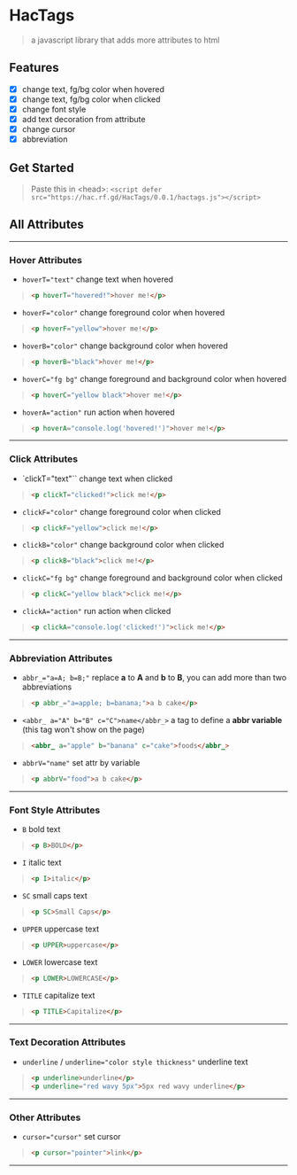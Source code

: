 <!-- README.md -->

# HacTags
> a javascript library that adds more attributes to html

## Features
- [x] change text, fg/bg color when hovered
- [x] change text, fg/bg color when clicked
- [x] change font style
- [x] add text decoration from attribute
- [x] change cursor
- [x] abbreviation

## Get Started
> Paste this in \<head\>:
`<script defer src="https://hac.rf.gd/HacTags/0.0.1/hactags.js"></script>`

## All Attributes

---
### Hover Attributes

+ `hoverT="text"` change text when hovered
> ```html
> <p hoverT="hovered!">hover me!</p>
> ```

+ `hoverF="color"` change foreground color when hovered
> ```html
> <p hoverF="yellow">hover me!</p>
> ```

+ `hoverB="color"` change background color when hovered
> ```html
> <p hoverB="black">hover me!</p>
> ```

+ `hoverC="fg bg"` change foreground and background color when hovered
> ```html
> <p hoverC="yellow black">hover me!</p>
> ```

+ `hoverA="action"` run action when hovered
> ```html
> <p hoverA="console.log('hovered!')">hover me!</p>
> ```

---

### Click Attributes

+ `clickT="text"`` change text when clicked
> ```html
> <p clickT="clicked!">click me!</p>
> ```

+ `clickF="color"` change foreground color when clicked
> ```html
> <p clickF="yellow">click me!</p>
> ```

+ `clickB="color"` change background color when clicked
> ```html
> <p clickB="black">click me!</p>
> ```

+ `clickC="fg bg"` change foreground and background color when clicked
> ```html
> <p clickC="yellow black">click me!</p>
> ```

+ `clickA="action"` run action when clicked
> ```html
> <p clickA="console.log('clicked!')">click me!</p>
> ```

---

### Abbreviation Attributes

+ `abbr_="a=A; b=B;"` replace **a** to **A** and **b** to **B**, you can add more than two abbreviations
> ```html
> <p abbr_="a=apple; b=banana;">a b cake</p>
> ```

+ `<abbr_ a="A" b="B" c="C">name</abbr_>` a tag to define a **abbr variable** (this tag won't show on the page)
> ```html
> <abbr_ a="apple" b="banana" c="cake">foods</abbr_>
> ```

+ `abbrV="name"` set attr by variable
> ```html
> <p abbrV="food">a b cake</p>
> ```

---

### Font Style Attributes

+ `B` bold text
> ```html
> <p B>BOLD</p>
> ```

+ `I` italic text
> ```html
> <p I>italic</p>
> ```

+ `SC` small caps text
> ```html
> <p SC>Small Caps</p>
> ```

+ `UPPER` uppercase text
> ```html
> <p UPPER>uppercase</p>
> ```

+ `LOWER` lowercase text
> ```html
> <p LOWER>LOWERCASE</p>
> ```

+ `TITLE` capitalize text
> ```html
> <p TITLE>Capitalize</p>
> ```

---

### Text Decoration Attributes

+ `underline` / `underline="color style thickness"` underline text
> ```html
> <p underline>underline</p>
> <p underline="red wavy 5px">5px red wavy underline</p>
> ```

---

### Other Attributes

+ `cursor="cursor"` set cursor
> ```html
> <p cursor="pointer">link</p>
> ```

---